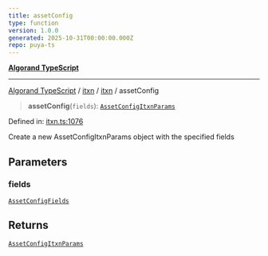 ```yaml
---
title: assetConfig
type: function
version: 1.0.0
generated: 2025-10-31T00:00:00.000Z
repo: puya-ts
---
```


[**Algorand TypeScript**](/reference/algorand-typescript/api/readme/)

---

[Algorand TypeScript](docs/_md/modules) / [itxn](docs/_md/itxn/README) / [itxn](/reference/algorand-typescript/api/itxn/namespaces/itxn/readme/) / assetConfig

> **assetConfig**(`fields`): [`AssetConfigItxnParams`](/reference/algorand-typescript/api/itxn/namespaces/itxn/classes/assetconfigitxnparams/)

Defined in: [itxn.ts:1076](https://github.com/algorandfoundation/puya-ts/blob/main/packages/algo-ts/src/itxn.ts#L1076)

Create a new AssetConfigItxnParams object with the specified fields

## Parameters

### fields

[`AssetConfigFields`](/reference/algorand-typescript/api/itxn/namespaces/itxn/interfaces/assetconfigfields/)

## Returns

[`AssetConfigItxnParams`](/reference/algorand-typescript/api/itxn/namespaces/itxn/classes/assetconfigitxnparams/)

